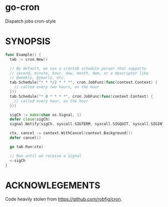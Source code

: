# go-cron

Dispatch jobs cron-style

# SYNOPSIS

```go
func Example() {
  tab := cron.New()

  // By default, we use a crontab schedule parser that supports
  // second, minute, hour, dow, month, dom, or a descriptor like
  // @weekly, @yearly, etc.
  tab.Schedule("* * */2 * * *", cron.JobFunc(func(context.Context) {
    // called every two hours, on the hour
  }))
  tab.Schedule("* 0 * * * *", cron.JobFunc(func(context.Context) {
    // called every hour, on the hour
  }))

  sigCh := make(chan os.Signal, 1)
  defer close(sigCh)
  signal.Notify(sigCh, syscall.SIGTERM, syscall.SIGQUIT, syscall.SIGINT)

  ctx, cancel := context.WithCancel(context.Background())
  defer cancel()

  go tab.Run(ctx)

  // Run until we receive a signal
  <-sigCh
}
```

# ACKNOWLEGEMENTS

Code heavily stolen from https://github.com/robfig/cron.
